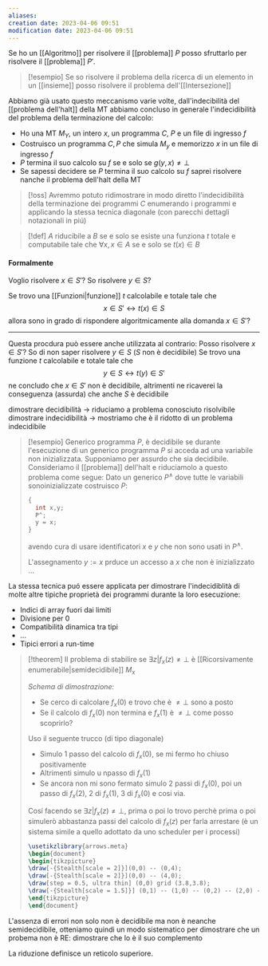 ```yaml
---
aliases: 
creation date: 2023-04-06 09:51
modification date: 2023-04-06 09:51
---
```


Se ho un [[Algoritmo]] per risolvere il [[problema]] $P$ posso sfruttarlo per risolvere il [[problema]] $P'$.


>[!esempio]
>Se so risolvere il problema della ricerca di un elemento in un [[insieme]] posso risolvere il problema dell'[[Intersezione]]



Abbiamo già usato questo meccanismo varie volte, dall'indecibilità del [[problema dell'halt]] della MT abbiamo concluso in generale l'indecidibilità del problema della terminazione del calcolo:
- Ho una MT $M_{Y}$, un intero $x$, un programma $C$, $P$ e un file di ingresso $f$
- Costruisco un programma $C, P$ che simula $M_{y}$ e memorizzo $x$ in un file di ingresso $f$
- $P$ termina il suo calcolo su $f$ se e solo se $g(y,x) \neq \perp$
- Se sapessi decidere se $P$ termina il suo calcolo su $f$ saprei risolvere nanche il problema dell'halt della MT


>[!oss]
>Avremmo potuto ridimostrare in modo diretto l'indecidibilità della terminazione dei programmi $C$ enumerando i programmi e applicando la stessa tecnica diagonale (con parecchi dettagli notazionali in piú)


>[!def]
>$A$ riducibile a $B$ se e solo se esiste una funziona $t$ totale e computabile tale che $\forall x, x \in A$ se e solo se $t(x) \in B$

#### Formalmente
Voglio risolvere $x \in S'$?
So risolvere $y \in S$?

Se trovo una [[Funzioni|funzione]] $t$ calcolabile e totale tale che
$$ x \in S' \leftrightarrow t(x) \in S $$
allora sono in grado di rispondere algoritmicamente alla domanda $x \in S'$?

---
Questa procdura può essere anche utilizzata al contrario:
Posso risolvere $x \in S'$?
So di non saper risolvere $y \in S$ ($S$ non è decidibile)
Se trovo una funzione $t$ calcolabile e totale tale che
$$ y \in S \leftrightarrow  t(y) \in S' $$
ne concludo che $x \in S'$ non è decidibile, altrimenti ne ricaverei la conseguenza (assurda) che anche $S$ è decidibile

dimostrare decidibilità -> riduciamo a problema conosciuto risolvibile
dimostrare indecidibilità -> mostriamo che è il ridotto di un problema indecidibile

>[!esempio]
>Generico programma $P$, è decidibile se durante l'esecuzione di un generico programma $P$ si acceda ad una variabile non inizializzata.
>Supponiamo per assurdo che sia decidibile. Consideriamo il [[problema]] dell'halt e riduciamolo a questo problema come segue:
>Dato un generico $P^\land$ dove tutte le variabili sonoinizializzate costruisco $P$:
>```c
>{
>	int x,y;
>	P^;
>	y = x;
>}
>```
>avendo cura di usare identificatori $x$ e $y$ che non sono usati in $P^\land$.
>
>L'assegnamento $y := x$ prduce un accesso a $x$ che non è inizializzato
>...

La stessa tecnica puó essere applicata per dimostrare l'indecidiblità di molte altre tipiche proprietà dei programmi durante la loro esecuzione:
- Indici di array fuori dai limiti
- Divisione per 0
- Compatibilità dinamica tra tipi
- ...
- Tipici errori a run-time


>[!theorem]
>Il problema di stabilire se $\exists z | f_{x}(z) \neq \perp$ è [[Ricorsivamente enumerabile|semidecidibile]] $M_{x}$
>
>*Schema di dimostrazione:*
>- Se cerco di calcolare $f_{x}(0)$ e trovo che è $\neq \perp$ sono a posto
>- Se il calcolo di $f_{x}(0)$ non termina e $f_{x}(1)$ è $\neq \perp$ come posso scoprirlo?
>
>Uso il seguente trucco (di tipo diagonale)
>- Simulo 1 passo del calcolo di $f_{x}(0)$, se mi fermo ho chiuso positivamente
>- Altrimenti simulo u npasso di $f_{x}(1)$
>- Se ancora non mi sono fermato simulo 2 passi di $f_{x}(0)$, poi un passo di $f_{x}(2)$, 2 di $f_{x}(1)$, $3$ di $f_{x}(0)$ e cosi via.
>
>Cosí facendo se $\exists z | f_{x}(z) \neq \perp$, prima o poi lo trovo perchè prima o poi simulerò abbastanza passi del calcolo di $f_{x}(z)$ per farla arrestare (è un sistema simile a quello adottato da uno scheduler per i processi)  
>
>
>```tikz
>\usetikzlibrary{arrows.meta}
>\begin{document}
>\begin{tikzpicture}
>\draw[-{Stealth[scale = 2]}](0,0) -- (0,4);
>\draw[-{Stealth[scale = 2]}](0,0) -- (4,0);
>\draw[step = 0.5, ultra thin] (0,0) grid (3.8,3.8);
>\draw[-{Stealth[scale = 1.5]}] (0,1) -- (1,0) -- (0,2) -- (2,0) -- (0,3) -- (3,0);
>\end{tikzpicture}
>\end{document}
>```

L'assenza di errori non solo non è decidibile ma non è neanche semidecidibile, otteniamo quindi un modo sistematico per dimostrare che un probema non è RE: dimostrare che lo è il suo complemento

La riduzione definisce un reticolo superiore.